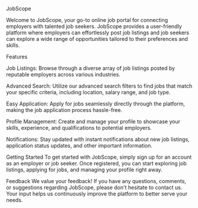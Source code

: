 JobScope

Welcome to JobScope, your go-to online job portal for connecting employers with talented job seekers. JobScope provides a user-friendly platform where employers can effortlessly post job listings and job seekers can explore a wide range of opportunities tailored to their preferences and skills.

Features

Job Listings: Browse through a diverse array of job listings posted by reputable employers across various industries.

Advanced Search: Utilize our advanced search filters to find jobs that match your specific criteria, including location, salary range, and job type.

Easy Application: Apply for jobs seamlessly directly through the platform, making the job application process hassle-free.

Profile Management: Create and manage your profile to showcase your skills, experience, and qualifications to potential employers.

Notifications: Stay updated with instant notifications about new job listings, application status updates, and other important information.

Getting Started
To get started with JobScope, simply sign up for an account as an employer or job seeker. Once registered, you can start exploring job listings, applying for jobs, and managing your profile right away.

Feedback
We value your feedback! If you have any questions, comments, or suggestions regarding JobScope, please don't hesitate to contact us. Your input helps us continuously improve the platform to better serve your needs.
